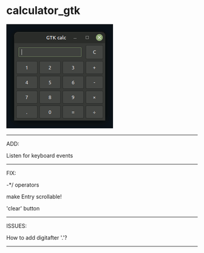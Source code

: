 # calculator_gtk

![calculator_gtk](https://github.com/antonovmike/calculator_gtk/blob/main/calculator_gtk.gif)

--------------------

ADD:

Listen for keyboard events

--------------------

FIX:

-*/ operators

make Entry scrollable!

'clear' button

--------------------

ISSUES:

How to add digitafter '.'?

--------------------
